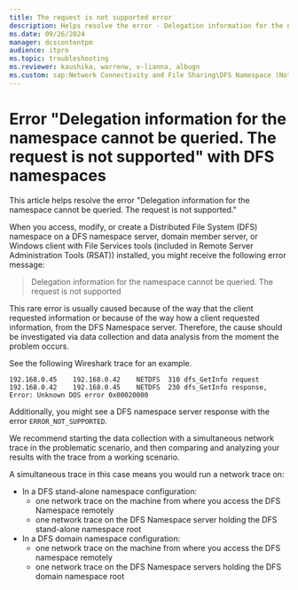```yaml
---
title: The request is not supported error
description: Helps resolve the error - Delegation information for the namespace cannot be queried. The request is not supported.
ms.date: 09/26/2024
manager: dcscontentpm
audience: itpro
ms.topic: troubleshooting
ms.reviewer: kaushika, warrenw, v-lianna, albugn
ms.custom: sap:Network Connectivity and File Sharing\DFS Namespace (Not Replication), csstroubleshoot
---
```

# Error "Delegation information for the namespace cannot be queried. The request is not supported" with DFS namespaces

This article helps resolve the error "Delegation information for the namespace cannot be queried. The request is not supported."

When you access, modify, or create a Distributed File System (DFS) namespace on a DFS namespace server, domain member server, or Windows client with File Services tools (included in Remote Server Administration Tools (RSAT)) installed, you might receive the following error message: 

> Delegation information for the namespace cannot be queried. The request is not supported

This rare error is usually caused because of the way that the client requested information or because of the way how a client requested information, from the DFS Namespace server. Therefore, the cause should be investigated via data collection and data analysis from the moment the problem occurs.

See the following Wireshark trace for an example.

```output
192.168.0.45	192.168.0.42	NETDFS	310	dfs_GetInfo request
192.168.0.42	192.168.0.45	NETDFS	230	dfs_GetInfo response, Error: Unknown DOS error 0x00020000
```

Additionally, you might see a DFS namespace server response with the error `ERROR_NOT_SUPPORTED`.

We recommend starting the data collection with a simultaneous network trace in the problematic scenario, and then comparing and analyzing your results with the trace from a working scenario.

A simultaneous trace in this case means you would run a network trace on:

- In a DFS stand-alone namespace configuration:  
  - one network trace on the machine from where you access the DFS Namespace remotely 
  - one network trace on the DFS Namespace server holding the DFS stand-alone namespace root
- In a DFS domain namespace configuration:  
  - one network trace on the machine from where you access the DFS namespace remotely 
  - one network trace on the DFS Namespace servers holding the DFS domain namespace root

